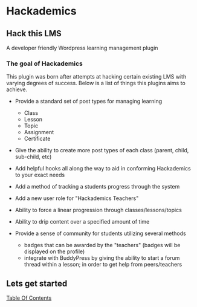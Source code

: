 # Hackademics

## Hack this LMS

A developer friendly Wordpress learning management plugin

### The goal of Hackademics

This plugin was born after attempts at hacking certain existing LMS with varying degrees of success. Below is a list of things this plugins aims to achieve.

* Provide a standard set of post types for managing learning
  * Class
  * Lesson
  * Topic
  * Assignment
  * Certificate

* Give the ability to create more post types of each class (parent, child, sub-child, etc)

* Add helpful hooks all along the way to aid in conforming Hackademics to your exact needs

* Add a method of tracking a students progress through the system

* Add a new user role for "Hackademics Teachers"

* Ability to force a linear progression through classes/lessons/topics

* Ability to drip content over a specified amount of time

* Provide a sense of community for students utilizing several methods
  * badges that can be awarded by the "teachers" (badges will be displayed on the profile)
  * integrate with BuddyPress by giving the ability to start a forum thread within a lesson; in order to get help from peers/teachers

## Lets get started

[Table Of Contents](TOC.md)
